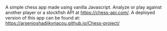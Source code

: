 A simple chess app made using vanilla Javascript. Analyze or play against another player or a stockfish API at https://chess-api.com/. A deployed version of this app can be found at: https://arsenioshadjikyriacou.github.io/Chess-project/